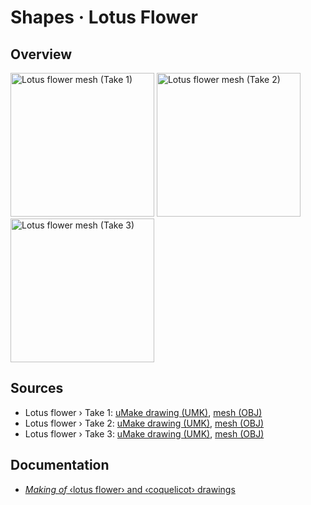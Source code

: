 # Shapes · Lotus Flower

## Overview

<a href="Lotus%20Flower%20Take%201.obj"><img src="Lotus%20Flower%20Take%201.png" title="Lotus flower mesh (Take 1)" height="230" /></a>
<a href="Lotus%20Flower%20Take%202.obj"><img src="Lotus%20Flower%20Take%202.png" title="Lotus flower mesh (Take 2)" height="230" /></a>
<a href="Lotus%20Flower%20Take%203.obj"><img src="Lotus%20Flower%20Take%203.png" title="Lotus flower mesh (Take 3)" height="230" /></a>

## Sources

* Lotus flower › Take 1: [uMake drawing (UMK)](Lotus%20Flower%20Take%201.umk), [mesh (OBJ)](Lotus%20Flower%20Take%201.obj)
* Lotus flower › Take 2: [uMake drawing (UMK)](Lotus%20Flower%20Take%202.umk), [mesh (OBJ)](Lotus%20Flower%20Take%202.obj)
* Lotus flower › Take 3: [uMake drawing (UMK)](Lotus%20Flower%20Take%203.umk), [mesh (OBJ)](Lotus%20Flower%20Take%203.obj)

## Documentation

* [_Making of_ ‹lotus flower› and ‹coquelicot› drawings](../../docs/making-of/README.md)